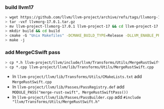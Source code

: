 ### build llvm17
```bash
> wget https://github.com/llvm/llvm-project/archive/refs/tags/llvmorg-17.0.1.tar.gz
> tar -vxf llvmorg-17.0.1.tar.gz
> mv llvm-project-llvmorg-17.0.1 llvm-project-17 && cd llvm-project-17
> mkdir build && cd build
> cmake -G "Unix Makefiles" -DCMAKE_BUILD_TYPE=Release -DLLVM_ENABLE_PROJECTS="clang;compiler-rt" ../llvm
> make -j
```

### add MergeCSwift pass
```bash
> cp *.h llvm-project/llvm/include/llvm/Transforms/Utils/MergeRustSwift.h
> cp *.cpp llvm-project/llvm/lib/Transforms/Utils/MergeRustSwift.cpp
```

- In `llvm-project/llvm/lib/Transforms/Utils/CMakeLists.txt` add `MergeRustSwift.cpp`
- In `llvm-project/llvm/lib/Passes/PassRegistry.def` add `MODULE_PASS("merge-rust-swift", MergeRustSwiftPass())` 
- In `llvm-project/llvm/lib/Passes/PassBuilder.cpp` add `#include "llvm/Transforms/Utils/MergeRustSwift.h"`
